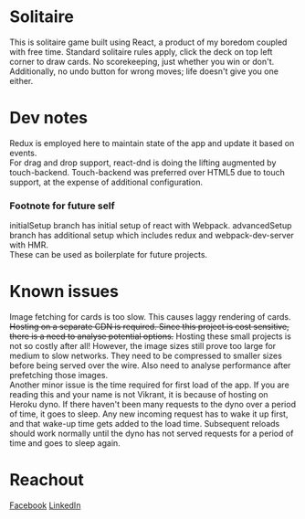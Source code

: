 # Solitaire
This is solitaire game built using React, a product of my boredom coupled with free time.
Standard solitaire rules apply, click the deck on top left corner to draw cards. No scorekeeping, just whether you win or don't. Additionally, no undo button for wrong moves; life doesn't give you one either.

# Dev notes
Redux is employed here to maintain state of the app and update it based on events.  
For drag and drop support, react-dnd is doing the lifting augmented by touch-backend. Touch-backend was preferred over HTML5 due to touch support, at the expense of additional configuration.

### Footnote for future self
initialSetup branch has initial setup of react with Webpack. advancedSetup branch has additional setup which includes redux and webpack-dev-server with HMR.  
These can be used as boilerplate for future projects.

# Known issues
Image fetching for cards is too slow. This causes laggy rendering of cards. ~~Hosting on a separate CDN is required. Since this project is cost sensitive, there is a need to analyse potential options.~~ Hosting these small projects is not so costly after all!
However, the image sizes still prove too large for medium to slow networks. They need to be compressed to smaller sizes before being served over the wire. Also need to analyse performance after prefetching those images.  
Another minor issue is the time required for first load of the app. If you are reading this and your name is not Vikrant, it is because of hosting on Heroku dyno. If there haven't been many requests to the dyno over a period of time, it goes to sleep. Any new incoming request has to wake it up first, and that wake-up time gets added to the load time. Subsequent reloads should work normally until the dyno has not served requests for a period of time and goes to sleep again.

# Reachout
[Facebook](https://www.facebook.com/vikrantsingh.thakur.14)
[LinkedIn](https://www.linkedin.com/in/vikrantsingh-thakur-7b855285/)

